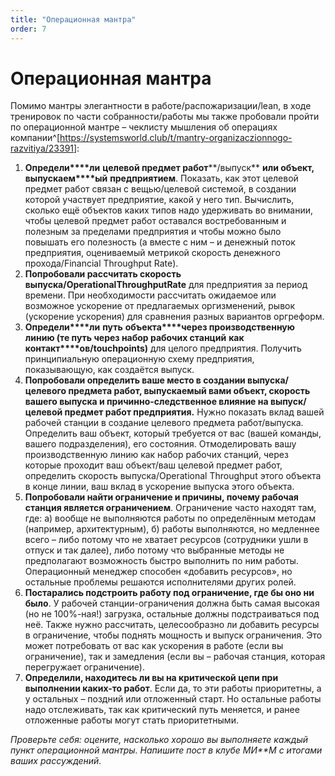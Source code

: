 ```yaml
---
title: "Операционная мантра"
order: 7
---
```


# Операционная мантра

Помимо мантры элегантности в работе/распожаризации/lean, в ходе тренировок по части собранности/работы мы также пробовали пройти по операционной мантре – чеклисту мышления об операциях компании^[<https://systemsworld.club/t/mantry-organizaczionnogo-razvitiya/23391>]:

1. **Определи****ли** **целевой предмет работ****/выпуск** **или объект, выпускаем****ый** **предприятием**. Показать, как этот целевой предмет работ связан с вещью/целевой системой, в создании которой участвует предприятие, какой у него тип. Вычислить, сколько ещё объектов каких типов надо удерживать во внимании, чтобы целевой предмет работ оставался востребованным и полезным за пределами предприятия и чтобы можно было повышать его полезность (а вместе с ним – и денежный поток предприятия, оцениваемый метрикой скорость денежного прохода/Financial Throughput Rate).
2. **Попробовали р****ассчитать скорость выпуска/****Operational****Throughput****Rate** для предприятия за период времени. При необходимости рассчитать ожидаемое или возможное ускорение от предлагаемых оргизменений, рывок (ускорение ускорения) для сравнения разных вариантов оргреформ.
3. **Определи****ли** **путь** **объекта****через производственную линию (те путь через набор рабочих станций** **как контакт****ов/****touchpoints****)** для целого предприятия. Получить принципиальную операционную схему предприятия, показывающую, как создаётся выпуск.
4. **Попробовали определить ваше место в создании выпуска/целевого предмета работ, выпускаемый вами объект, скорость вашего выпуска и причинно-следственное влияние на выпуск/целевой предмет работ предприятия.** Нужно показать вклад вашей рабочей станции в создание целевого предмета работ/выпуска. Определить ваш объект, который требуется от вас (вашей команды, вашего подразделения), его состояния. Отмоделировать вашу производственную линию как набор рабочих станций, через которые проходит ваш объект/ваш целевой предмет работ, определить скорость выпуска/Operational Throughput этого объекта в конце линии, ваш вклад в ускорение выпуска этого объекта.
5. **Попробовали найти ограничение и причины, почему рабочая станция является ограничением**. Ограничение часто находят там, где: а) вообще не выполняются работы по определённым методам (например, архитектурным), б) работы выполняются, но медленнее всего – либо потому что не хватает ресурсов (сотрудники ушли в отпуск и так далее), либо потому что выбранные методы не предполагают возможность быстро выполнить по ним работы. Операционный менеджер способен «добавить ресурсов», но остальные проблемы решаются исполнителями других ролей.
6. **Постарались подстроить работу под ограничение, где бы оно ни было**. У рабочей станции-ограничения должна быть самая высокая (но не 100%-ная!) загрузка, остальные должны подстраиваться под неё. Также нужно рассчитать, целесообразно ли добавить ресурсы в ограничение, чтобы поднять мощность и выпуск ограничения. Это может потребовать от вас как ускорения в работе (если вы ограничение), так и замедления (если вы – рабочая станция, которая перегружает ограничение).
7. **Определили, находитесь ли вы на критической цепи при выполнении каких-то работ**. Если да, то эти работы приоритетны, а у остальных – поздний или отложенный старт. Но остальные работы надо отслеживать, так как критический путь меняется, и ранее отложенные работы могут стать приоритетными.

*Проверьте себя: оцените, насколько хорошо вы выполняете каждый пункт операционной мантры. Напишите пост в клубе* *МИ**М с итогами ваших рассуждений.*